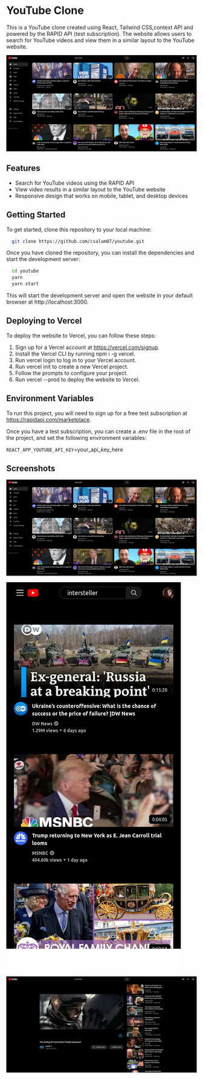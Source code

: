 # YouTube Clone

This is a YouTube clone created using React, Tailwind CSS,context API and powered by the RAPID API (test subscription). The website allows users to search for YouTube videos and view them in a similar layout to the YouTube website.

![App Screenshot](screenshots/home.png)

## Features

- Search for YouTube videos using the RAPID API
- View video results in a similar layout to the YouTube website
- Responsive design that works on mobile, tablet, and desktop devices

## Getting Started

To get started, clone this repository to your local machine:

```bash
  git clone https://github.com/csalam07/youtube.git
```

Once you have cloned the repository, you can install the dependencies and start the development server:

```bash
  cd youtube
  yarn
  yarn start
```

This will start the development server and open the website in your default browser at http://localhost:3000.

## Deploying to Vercel

To deploy the website to Vercel, you can follow these steps:

1. Sign up for a Vercel account at https://vercel.com/signup.
2. Install the Vercel CLI by running npm i -g vercel.
3. Run vercel login to log in to your Vercel account.
4. Run vercel init to create a new Vercel project.
5. Follow the prompts to configure your project.
6. Run vercel --prod to deploy the website to Vercel.

## Environment Variables

To run this project, you will need to sign up for a free test subscription at https://rapidapi.com/marketplace.

Once you have a test subscription, you can create a .env file in the root of the project, and set the following environment variables:

`REACT_APP_YOUTUBE_API_KEY`=your_api_key_here

## Screenshots

![App Screenshot](screenshots/home.png)

![Mobile Preview](screenshots/mobile.png)

![Detail Preview](screenshots/detail.png)
